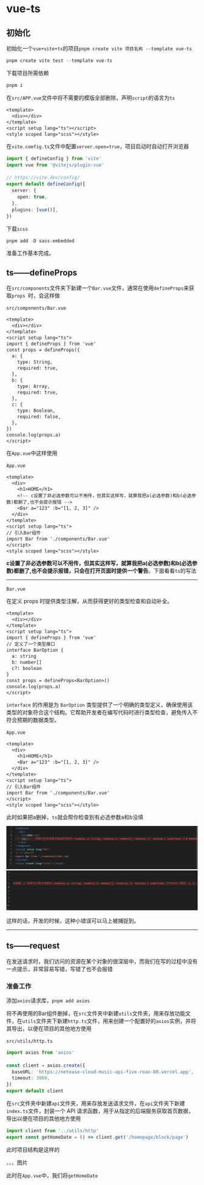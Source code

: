 # vue-ts

## 初始化

初始化一个`vue+vite+ts`的项目`pnpm create vite 项目名称 --template vue-ts`

```powershell
pnpm create vite test --template vue-ts
```

下载项目所需依赖

```powershell
pnpm i
```

在`src/APP.vue`文件中将不需要的模版全部删除，声明`script`的语言为`ts`

```vue
<template>
  <div></div>
</template>
<script setup lang="ts"></script>
<style scoped lang="scss"></style>
```

在`vite.comfig.ts`文件中配置`server.open=true`，项目启动时自动打开浏览器

```typescript
import { defineConfig } from 'vite'
import vue from '@vitejs/plugin-vue'

// https://vite.dev/config/
export default defineConfig({
  server: {
    open: true,
  },
  plugins: [vue()],
})
```

下载`scss`

```powershell
pnpm add -D sass-embedded
```

准备工作基本完成。

## ts——defineProps

在`src/components`文件夹下新建一个`Bar.vue`文件，通常在使用`defineProps`来获取`props `时，会这样做

`src/components/Bar.vue`

```vue
<template>
  <div></div>
</template>
<script setup lang="ts">
import { defineProps } from 'vue'
const props = defineProps({
  a: {
    type: String,
    required: true,
  },
  b: {
    type: Array,
    required: true,
  },
  c: {
    type: Boolean,
    required: false,
  },
})
console.log(props.a)
</script>
```

在`App.vue`中这样使用

`App.vue`

```vue
<template>
  <div>
    <h1>HOME</h1>
    <!-- c设置了非必选参数可以不用传，但其实这样写，就算我把a(必选参数)和b(必选参数)都删了,也不会提示报错 -->
    <Bar a="123" :b="[1, 2, 3]" />
  </div>
</template>
<script setup lang="ts">
// 引入Bar组件
import Bar from './components/Bar.vue'
</script>
<style scoped lang="scss"></style>
```

**c设置了非必选参数可以不用传，但其实这样写，就算我把a(必选参数)和b(必选参数)都删了,也不会提示报错，只会在打开页面时提供一个警告**。下面看看`ts`的写法

-------------------------------------------------------------------------

`Bar.vue`

在定义 props 时提供类型注解，从而获得更好的类型检查和自动补全。

```vue
<template>
  <div></div>
</template>
<script setup lang="ts">
import { defineProps } from 'vue'
// 定义了一个类型接口
interface BarOption {
  a: string
  b: number[]
  c?: boolean
}
const props = defineProps<BarOption>()
console.log(props.a)
</script>

```

`interface` 的作用是为 `BarOption` 类型提供了一个明确的类型定义，确保使用该类型的对象符合这个结构。它帮助开发者在编写代码时进行类型检查，避免传入不符合预期的数据类型。

`App.vue`

```vue
<template>
  <div>
    <h1>HOME</h1>
    <Bar a="123" :b="[1, 2, 3]" />
  </div>
</template>
<script setup lang="ts">
// 引入Bar组件
import Bar from './components/Bar.vue'
</script>
<style scoped lang="scss"></style>
```

此时如果把a删掉，`ts`就会帮你检查到有必选参数a和b没填

<img src='./images/04/01.png'>

<img src='./images/04/02.png'>

这样的话，开发的时候，这种小错误可以马上被捕捉到。

-------------------------------

## ts——request

在发送请求时，我们访问的资源在某个对象的很深层中，而我们在写的过程中没有一点提示，非常容易写错，写错了也不会报错

### 准备工作

添加`axios`请求库，`pnpm add axios`

将不再使用的Bar组件删掉，在`src`文件夹中新建`utils`文件夹，用来存放功能文件，在`utils`文件夹下新建`http.ts`文件，用来创建一个配置好的`axios`实例，并将其导出，以便在项目的其他地方使用

`src/utils/http.ts`

```typescript
import axios from 'axios'

const client = axios.create({
  baseURL: 'https://netease-cloud-music-api-five-roan-88.vercel.app',
  timeout: 3000,
})
export default client
```

在`src`文件夹中新建`api`文件夹，用来存放发送请求文件，在`api`文件夹下新建`index.ts`文件，封装一个 API 请求函数，用于从指定的后端服务获取首页数据，导出以便在项目的其他地方使用

```typescript
import client from '../utils/http'
export const getHomeDate = () => client.get('/homepage/block/page')
```

此时项目结构是这样的

、、、图片

此时在`App.vue`中，我们将`getHomeDate`





















